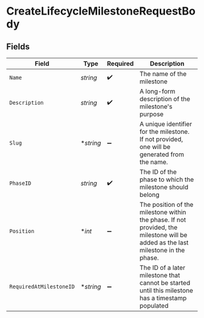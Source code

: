 # CreateLifecycleMilestoneRequestBody


## Fields

| Field                                                                                                                            | Type                                                                                                                             | Required                                                                                                                         | Description                                                                                                                      |
| -------------------------------------------------------------------------------------------------------------------------------- | -------------------------------------------------------------------------------------------------------------------------------- | -------------------------------------------------------------------------------------------------------------------------------- | -------------------------------------------------------------------------------------------------------------------------------- |
| `Name`                                                                                                                           | *string*                                                                                                                         | :heavy_check_mark:                                                                                                               | The name of the milestone                                                                                                        |
| `Description`                                                                                                                    | *string*                                                                                                                         | :heavy_check_mark:                                                                                                               | A long-form description of the milestone's purpose                                                                               |
| `Slug`                                                                                                                           | **string*                                                                                                                        | :heavy_minus_sign:                                                                                                               | A unique identifier for the milestone. If not provided, one will be generated from the name.                                     |
| `PhaseID`                                                                                                                        | *string*                                                                                                                         | :heavy_check_mark:                                                                                                               | The ID of the phase to which the milestone should belong                                                                         |
| `Position`                                                                                                                       | **int*                                                                                                                           | :heavy_minus_sign:                                                                                                               | The position of the milestone within the phase. If not provided, the milestone will be added as the last milestone in the phase. |
| `RequiredAtMilestoneID`                                                                                                          | **string*                                                                                                                        | :heavy_minus_sign:                                                                                                               | The ID of a later milestone that cannot be started until this milestone has a timestamp populated                                |